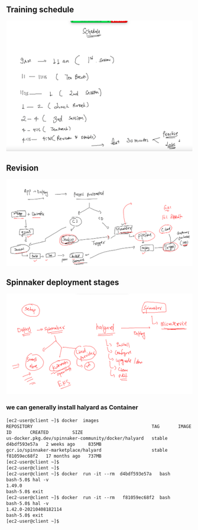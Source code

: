 ## Training schedule 

<img src="sch.png">

## Revision 

<img src="rev1.png">

## Spinnaker deployment stages

<img src="dep1.png">

### we can generally install halyard as Container 

```
[ec2-user@client ~]$ docker  images
REPOSITORY                                             TAG       IMAGE ID       CREATED         SIZE
us-docker.pkg.dev/spinnaker-community/docker/halyard   stable    d4bdf593e57a   2 weeks ago     835MB
gcr.io/spinnaker-marketplace/halyard                   stable    f81059ec68f2   17 months ago   737MB
[ec2-user@client ~]$ 
[ec2-user@client ~]$ 
[ec2-user@client ~]$ docker  run -it --rm  d4bdf593e57a   bash 
bash-5.0$ hal -v
1.49.0
bash-5.0$ exit
[ec2-user@client ~]$ docker  run -it --rm   f81059ec68f2  bash 
bash-5.0$ hal -v
1.42.0-20210408182114
bash-5.0$ exit
[ec2-user@client ~]$ 

```



